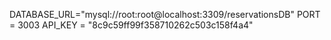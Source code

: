 DATABASE_URL="mysql://root:root@localhost:3309/reservationsDB"
PORT = 3003
API_KEY = "8c9c59ff99f358710262c503c158f4a4"